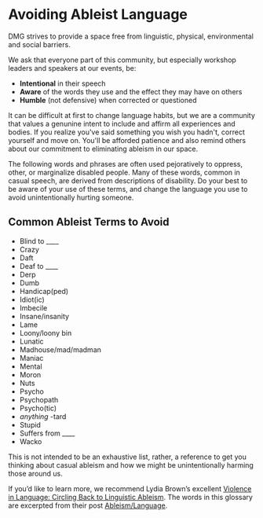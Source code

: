 # Avoiding Ableist Language

DMG strives to provide a space free from linguistic, physical, environmental and social barriers.

We ask that everyone part of this community, but especially workshop leaders and speakers at our events, be:

* **Intentional** in their speech
* **Aware** of the words they use and the effect they may have on others
* **Humble** \(not defensive\) when corrected or questioned

It can be difficult at first to change language habits, but we are a community that values a genunine intent to include and affirm all experiences and bodies. If you realize you've said something you wish you hadn't, correct yourself and move on. You'll be afforded patience and also remind others about our commitment to eliminating ableism in our space.

The following words and phrases are often used pejoratively to oppress, other, or marginalize disabled people. Many of these words, common in casual speech, are derived from descriptions of disability. Do your best to be aware of your use of these terms, and change the language you use to avoid unintentionally hurting someone.

## Common Ableist Terms to Avoid

* Blind to \_\_\_\_
* Crazy
* Daft 
* Deaf to \_\_\_\_
* Derp
* Dumb
* Handicap\(ped\)
* Idiot\(ic\)
* Imbecile
* Insane/insanity
* Lame
* Loony/loony bin
* Lunatic
* Madhouse/mad/madman
* Maniac
* Mental
* Moron
* Nuts
* Psycho
* Psychopath
* Psycho\(tic\)
* _anything_ -tard
* Stupid
* Suffers from \_\_\_\_
* Wacko

This is not intended to be an exhaustive list, rather, a reference to get you thinking about casual ableism and how we might be unintentionally harming those around us.

If you’d like to learn more, we recommend Lydia Brown’s excellent [Violence in Language: Circling Back to Linguistic Ableism](http://www.autistichoya.com/2014/02/violence-linguistic-ableism.html). The words in this glossary are excerpted from their post [Ableism/Language](http://www.autistichoya.com/p/ableist-words-and-terms-to-avoid.html).

